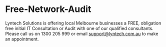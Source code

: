 # Free-Network-Audit
Lyntech Solutions is offering local Melbourne businesses a FREE, obligation free initial IT Consultation or Audit with one of our qualified consultants. Please call us on 1300 205 999 or email support@lyntech.com.au to make an appointment.
